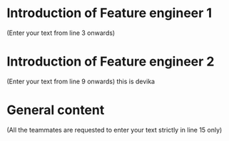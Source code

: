 # Introduction of Feature engineer 1
(Enter your text from line 3 onwards) 




# Introduction of Feature engineer 2 
(Enter your text from line 9 onwards)
this
is
devika

# General content
(All the teammates are requested to enter your text strictly in line 15 only)





